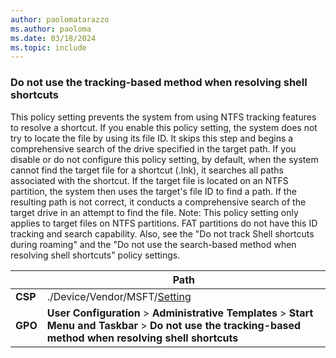 ```yaml
---
author: paolomatarazzo
ms.author: paoloma
ms.date: 03/18/2024
ms.topic: include
---
```


### Do not use the tracking-based method when resolving shell shortcuts

This policy setting prevents the system from using NTFS tracking features to resolve a shortcut. If you enable this policy setting, the system does not try to locate the file by using its file ID. It skips this step and begins a comprehensive search of the drive specified in the target path. If you disable or do not configure this policy setting, by default, when the system cannot find the target file for a shortcut (.lnk), it searches all paths associated with the shortcut. If the target file is located on an NTFS partition, the system then uses the target's file ID to find a path. If the resulting path is not correct, it conducts a comprehensive search of the target drive in an attempt to find the file. Note: This policy setting only applies to target files on NTFS partitions. FAT partitions do not have this ID tracking and search capability. Also, see the "Do not track Shell shortcuts during roaming" and the "Do not use the search-based method when resolving shell shortcuts" policy settings.

|  | Path |
|--|--|
| **CSP** | ./Device/Vendor/MSFT/[Setting]() |
| **GPO** | **User Configuration** > **Administrative Templates** > **Start Menu and Taskbar** > **Do not use the tracking-based method when resolving shell shortcuts** |
